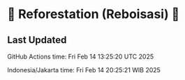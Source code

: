 
# 🌳 Reforestation (Reboisasi) 🌲

## Last Updated

GitHub Actions time: Fri Feb 14 13:25:20 UTC 2025

Indonesia/Jakarta time: Fri Feb 14 20:25:21 WIB 2025
